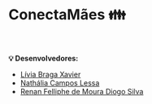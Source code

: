 # ConectaMães	👪

<br>

<b>💡	Desenvolvedores:</b>
<ul>
  <li><a href="https://github.com/liviabrg" target="_blank">Lívia Braga Xavier</a></li>
  <li><a href="https://github.com/LiaLess1808" target="_blank">Nathália Campos Lessa</a></li>
  <li><a href="https://github.com/RenanFelliphe" target="_blank">Renan Felliphe de Moura Diogo Silva</a></li>
</ul>
